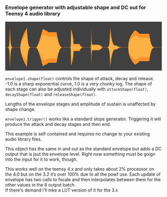 ### Envelope generator with adjustable shape and DC out for Teensy 4 audio library  
  
  ![](https://raw.githubusercontent.com/BleepLabs/adjustable_envelope_example/main/envelope-examples.jpg)   
    
  `envelope1.shape(float)` controls the shape of attack, decay and release. -1.0 is a sharp exponential curve, 1.0 is a very chonky log. The shape of each stage can also be adjusted individually with `attackShape(float)`, `decayShape(float)` and `releaseShape(float)`. 
  
  Lengths of the envelope stages and amplitude of sustain is unaffected by shape change.   
      
  `envelope1.trigger()` works like a standard slope generator. Triggering it will produce the attack and decay stages and then end.  
     
  This example is self contained and requires no change to your existing audio library files.    
    
This object has the same in and out as the standard envelope but adds a DC output that is jsut the envelope level. Right now something must be goign into the input for it to work, though.  
  
This works well on the teensy 4.x and only takes about 2% processor on the 4.0 but on the 3.2 it’s over 100% due to all the powf use. Each update of envelope has two calls to fscale and then interpolates between them for the other values in the 8 output batch.   
If there's demand I'll mke a LUT version of it for the 3.x




